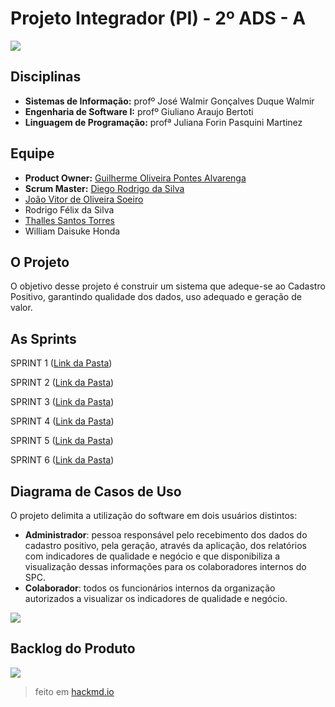 # Projeto Integrador (PI) - 2º ADS - A

![](https://i.imgur.com/fc4ki54.jpg)

## Disciplinas

 - __Sistemas de Informação:__ profº José Walmir Gonçalves Duque
Walmir
 - __Engenharia de Software I:__ profº Giuliano Araujo Bertoti 
 - __Linguagem de Programação:__ profª Juliana Forin Pasquini Martinez

## Equipe

 - __Product Owner:__ [Guilherme Oliveira Pontes Alvarenga](https://github.com/guilhermeUndy)
 - __Scrum Master:__ [Diego Rodrigo da Silva](https://github.com/diegosilva89)
 - [João Vitor de Oliveira Soeiro](https://github.com/joaosoeiro)
 - Rodrigo Félix da Silva
 - [Thalles Santos Torres](https://github.com/ThallesTorres)
 - William Daisuke Honda
 
## O Projeto

O objetivo desse projeto é construir um sistema que adeque-se ao Cadastro Positivo, garantindo qualidade dos dados, uso adequado e geração de valor.

## As Sprints

SPRINT 1 ([Link da Pasta](https://github.com/ThallesTorres/Projeto_SPC/tree/master/SPRINT%201))

SPRINT 2 ([Link da Pasta](https://github.com/ThallesTorres/Projeto_SPC/tree/master/SPRINT%202))

SPRINT 3 ([Link da Pasta](https://github.com/ThallesTorres/Projeto_SPC/tree/master/SPRINT%203))

SPRINT 4 ([Link da Pasta](https://github.com/ThallesTorres/Projeto_SPC/tree/master/SPRINT%204))

SPRINT 5 ([Link da Pasta](https://github.com/ThallesTorres/Projeto_SPC/tree/master/SPRINT%205))

SPRINT 6 ([Link da Pasta](https://github.com/ThallesTorres/Projeto_SPC/tree/master/SPRINT%206))

## Diagrama de Casos de Uso

O projeto delimita a utilização do software em dois usuários distintos: 
 - **Administrador**: pessoa responsável pelo recebimento dos dados do cadastro positivo, pela geração, através da aplicação, dos relatórios com indicadores de qualidade e negócio e que disponibiliza a visualização dessas informações para os colaboradores internos do SPC.  
 - **Colaborador**: todos os funcionários internos da organização autorizados a visualizar os indicadores de qualidade e negócio.  

![](https://i.imgur.com/X9hn16R.jpg)

## Backlog do Produto

![](https://i.imgur.com/EwCDseI.jpg)

> feito em [hackmd.io](https://hackmd.io)
